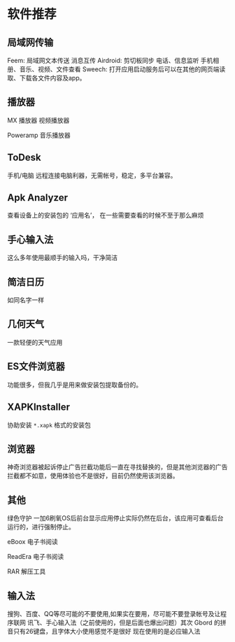 # 软件推荐
## 局域网传输
Feem:
	局域网文本传送
	消息互传
Airdroid:
	剪切板同步
	电话、信息监听
	手机相册、音乐、视频、文件查看
Sweech:
	打开应用启动服务后可以在其他的网页端读取、下载各文件内容及app。


## 播放器 
MX 播放器
视频播放器

Poweramp
音乐播放器

## ToDesk
手机/电脑 远程连接电脑利器，无需帐号，稳定，多平台兼容。

## Apk Analyzer 
查看设备上的安装包的 ‘应用名’，
在一些需要查看的时候不至于那么麻烦

## 手心输入法
这么多年使用最顺手的输入吗，干净简洁

## 简洁日历
如同名字一样

## 几何天气
一款轻便的天气应用

## ES文件浏览器
功能很多，但我几乎是用来做安装包提取备份的。

## XAPKInstaller 
协助安装 `*.xapk` 格式的安装包

## 浏览器
神奇浏览器被起诉停止广告拦截功能后一直在寻找替换的，但是其他浏览器的广告拦截都不如意，使用体验也不是很好，目前仍然使用该浏览器。

## 其他
绿色守护
一加6刷氧OS后前台显示应用停止实际仍然在后台，该应用可查看后台运行的，进行强制停止。

eBoox
电子书阅读

ReadEra
电子书阅读

RAR
解压工具

## 输入法
搜狗、百度、QQ等尽可能的不要使用,如果实在要用，尽可能不要登录帐号及让程序联网
讯飞、手心输入法（之前使用的，但是后面也爆出问题）其次
Gbord 的拼音只有26键盘，且字体大小使用感觉不是很好
现在使用的是必应输入法

